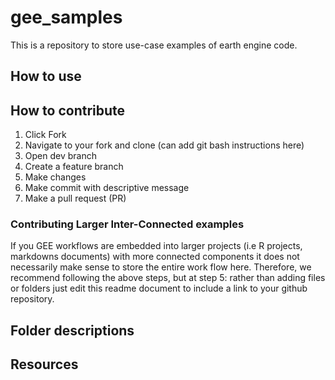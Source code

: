 # gee_samples

This is a repository to store use-case examples of earth engine code.

## How to use 

## How to contribute

1. Click Fork
2. Navigate to your fork and clone (can add git bash instructions here)
3. Open dev branch
4. Create a feature branch
5. Make changes
6. Make commit with descriptive message
7. Make a pull request (PR)

### Contributing Larger Inter-Connected examples
If you GEE workflows are embedded into larger projects (i.e R projects, markdowns documents) with more connected components it does not necessarily make sense to store the entire work flow here. Therefore, we recommend following the above steps, but at step 5: rather than adding files or folders just edit this readme document to include a link to your github repository.

## Folder descriptions

## Resources
